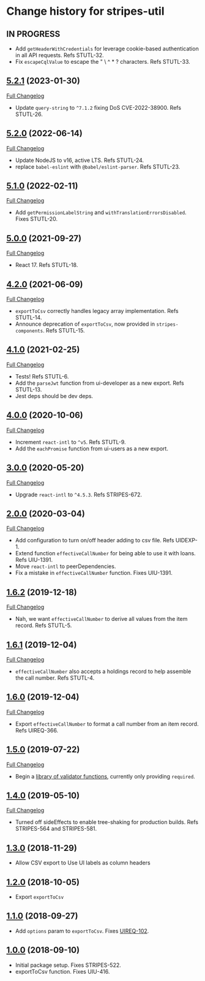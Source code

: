 # Change history for stripes-util

## IN PROGRESS

* Add `getHeaderWithCredentials` for leverage cookie-based authentication in all API requests. Refs STUTL-32.
* Fix `escapeCqlValue` to escape the " \ ^ * ? characters. Refs STUTL-33.

## [5.2.1](https://github.com/folio-org/stripes-util/tree/v5.2.1) (2023-01-30)
[Full Changelog](https://github.com/folio-org/stripes-util/compare/v5.2.0...v5.2.1)

* Update `query-string` to `^7.1.2` fixing DoS CVE-2022-38900. Refs STUTL-26.

## [5.2.0](https://github.com/folio-org/stripes-util/tree/v5.2.0) (2022-06-14)
[Full Changelog](https://github.com/folio-org/stripes-util/compare/v5.1.0...v5.2.0)

* Update NodeJS to v16, active LTS. Refs STUTL-24.
* replace `babel-eslint` with `@babel/eslint-parser`. Refs STUTL-23.

## [5.1.0](https://github.com/folio-org/stripes-util/tree/v5.1.0) (2022-02-11)
[Full Changelog](https://github.com/folio-org/stripes-util/compare/v5.0.0...v5.1.0)

* Add `getPermissionLabelString` and `withTranslationErrorsDisabled`. Fixes STUTL-20.

## [5.0.0](https://github.com/folio-org/stripes-util/tree/v5.0.0) (2021-09-27)
[Full Changelog](https://github.com/folio-org/stripes-util/compare/v4.2.0...v5.0.0)

* React 17. Refs STUTL-18.

## [4.2.0](https://github.com/folio-org/stripes-util/tree/v4.2.0) (2021-06-09)
[Full Changelog](https://github.com/folio-org/stripes-util/compare/v4.1.0...v4.2.0)

* `exportToCsv` correctly handles legacy array implementation. Refs STUTL-14.
* Announce deprecation of `exportToCsv`, now provided in `stripes-components`. Refs STUTL-15.

## [4.1.0](https://github.com/folio-org/stripes-util/tree/v4.1.0) (2021-02-25)
[Full Changelog](https://github.com/folio-org/stripes-util/compare/v4.0.0...v4.1.0)

* Tests! Refs STUTL-6.
* Add the `parseJwt` function from ui-developer as a new export. Refs STUTL-13.
* Jest deps should be dev deps.

## [4.0.0](https://github.com/folio-org/stripes-util/tree/v4.0.0) (2020-10-06)
[Full Changelog](https://github.com/folio-org/stripes-util/compare/v3.0.0...v4.0.0)

* Increment `react-intl` to `^v5`. Refs STUTL-9.
* Add the `eachPromise` function from ui-users as a new export.

## [3.0.0](https://github.com/folio-org/stripes-util/tree/v3.0.0) (2020-05-20)
[Full Changelog](https://github.com/folio-org/stripes-util/compare/v2.0.0...v3.0.0)

* Upgrade `react-intl` to `^4.5.3`. Refs STRIPES-672.

## [2.0.0](https://github.com/folio-org/stripes-util/tree/v2.0.0) (2020-03-04)
[Full Changelog](https://github.com/folio-org/stripes-util/compare/v1.6.2...v2.0.0)

* Add configuration to turn on/off header adding to csv file. Refs UIDEXP-1.
* Extend function `effectiveCallNumber` for being able to use it with loans. Refs UIU-1391.
* Move `react-intl` to peerDependencies.
* Fix a mistake in `effectiveCallNumber` function. Fixes UIU-1391.

## [1.6.2](https://github.com/folio-org/stripes-util/tree/v1.6.2) (2019-12-18)
[Full Changelog](https://github.com/folio-org/stripes-util/compare/v1.6.1...v1.6.2)

* Nah, we want `effectiveCallNumber` to derive all values from the item record. Refs STUTL-5.

## [1.6.1](https://github.com/folio-org/stripes-util/tree/v1.6.1) (2019-12-04)
[Full Changelog](https://github.com/folio-org/stripes-util/compare/v1.6.0...v1.6.1)

* `effectiveCallNumber` also accepts a holdings record to help assemble the call number. Refs STUTL-4.

## [1.6.0](https://github.com/folio-org/stripes-util/tree/v1.6.0) (2019-12-04)
[Full Changelog](https://github.com/folio-org/stripes-util/compare/v1.5.0...v1.6.0)

* Export `effectiveCallNumber` to format a call number from an item record. Refs UIREQ-366.

## [1.5.0](https://github.com/folio-org/stripes-util/tree/v1.4.0) (2019-07-22)
[Full Changelog](https://github.com/folio-org/stripes-util/compare/v1.4.0...v1.5.0)

* Begin a [library of validator functions](validators), currently only providing `required`.

## [1.4.0](https://github.com/folio-org/stripes-util/tree/v1.4.0) (2019-05-10)
[Full Changelog](https://github.com/folio-org/stripes-util/compare/v1.3.0...v1.4.0)

* Turned off sideEffects to enable tree-shaking for production builds. Refs STRIPES-564 and STRIPES-581.

## [1.3.0](https://github.com/folio-org/stripes-util/tree/v1.3.0) (2018-11-29)

* Allow CSV export to Use UI labels as column headers

## [1.2.0](https://github.com/folio-org/stripes-util/tree/v1.2.0) (2018-10-05)

* Export `exportToCsv`

## [1.1.0](https://github.com/folio-org/stripes-util/tree/v1.1.0) (2018-09-27)

* Add `options` param to `exportToCsv`. Fixes [UIREQ-102](https://issues.folio.org/browse/UIREQ-102).

## [1.0.0](https://github.com/folio-org/stripes-util/tree/v1.0.0) (2018-09-10)

* Initial package setup. Fixes STRIPES-522.
* exportToCsv function. Fixes UIU-416.
